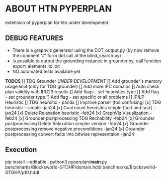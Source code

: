 # ABOUT HTN PYPERPLAN
extension of pyperplan for htn under development

## DEBUG FEATURES

* There is a graphviz generator using the DOT_output.py (by now remove the comment '#' form dot call at the blind_search.py)
* Is possible to output the grounding instance in grounder.py, call function export_elements_to_txt
* NO automated tests available yet

**TODOS**
[] TDG Grounder *UNDER DEVELOPMENT*
[] Add grounder's memory usage limit (only for TDG grounder)
[] Add more IPC domains
[] Auto check plan validity with IPC23 results
[] Add flags - set heuristics type
[] Add flag  - set grounder type
[] Add flag  - set specific or all problems
[] IP/LP Heuristic
[] TDG heursitic - panda
[] Improve parser (too confusing)
[x] TDG heuristic - simple -jan24
[x] Goal count heuristics simple (fact and task) -jan24
[x] Delete Relaxation heuristic -feb24
[x] GraphViz Visualization -feb24
[x] Grounder postprocessing TDG Rechability -feb24
[x] Grounder postprocessing Delete Relaxation simpler version -feb24
[x] Grounder postprocessing remove negative preconditiions -jan24
[x] Grounder postprocessing convert facts into bitwise representaion -jan24

## Execution
pip install --editable .
python3 pyperplan/__main__.py benchmarks/Blocksworld-GTOHP/domain.hddl benchmarks/Blocksworld-GTOHP/p10.hddl

